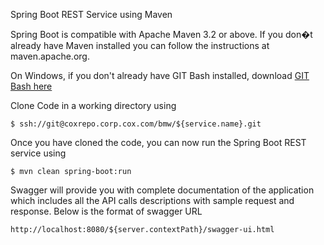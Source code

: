 Spring Boot REST Service using Maven



Spring Boot is compatible with Apache Maven 3.2 or above. If you don�t already have Maven installed you can follow the instructions at maven.apache.org.


On Windows, if you don't already have GIT Bash installed, download [GIT Bash here](https://git-scm.com/downloads)



Clone Code in a working directory using

```
$ ssh://git@coxrepo.corp.cox.com/bmw/${service.name}.git
```


Once you have cloned the code, you can now run the Spring Boot REST service using

```
$ mvn clean spring-boot:run
```


Swagger will provide you with complete documentation of the application which includes all the API calls descriptions with sample request and response. 
Below is the format of swagger URL

```
http://localhost:8080/${server.contextPath}/swagger-ui.html
```